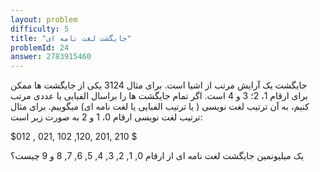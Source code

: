 ```yaml
---
layout: problem
difficulty: 5
title: "جایگشت لغت نامه ای"
problemId: 24
answer: 2783915460
---
```

جایگشت یک آرایش مرتب از اشیا است. برای مثال 3124 یکی از جایگشت ها ممکن برای ارقام 1، 2؛ 3 و 4 است. اگر تمام جایگشت ها را براسال الفبایی یا عددی مرتب کنیم، به آن ترتیب لغت نویسی ( یا ترتیب الفبایی یا لغت نامه ای) میگوییم. برای مثال ترتیب لغت نویسی ارقام 0، 1 و 2 به صورت زیر است: 

$012 ,  021,   102   ,120,   201,   210 $

یک میلیونمین جایگشت لغت نامه ای از ارقام 0, 1, 2, 3, 4, 5, 6, 7, 8  و 9 چیست؟

